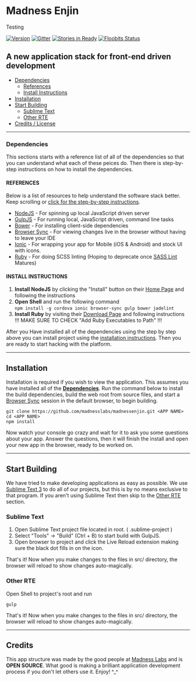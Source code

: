 # Madness Enjin

Testing

[![Version](https://img.shields.io/badge/Version-0.0.1-brightgreen.svg)]()
[![Gitter](https://badges.gitter.im/Join%20Chat.svg)](https://gitter.im/MadnessLabs/MadnessEnjin?utm_source=badge&utm_medium=badge&utm_campaign=pr-badge&utm_content=badge)
[![Stories in Ready](https://badge.waffle.io/MadnessLabs/MadnessPlatform.png?label=ready&title=Ready)](http://waffle.io/MadnessLabs/MadnessEnjin)
[![Floobits Status](https://floobits.com/MadnessLabs/MadnessEnjin.svg)](https://floobits.com/MadnessLabs/MadnessEnjin/redirect)

## A new application stack for front-end driven development

* [Dependencies](#dependencies)
    * [References](#references)
    * [Install Instructions](#instructions)
* [Installation](#installation)
* [Start Building](#getting-started)
    * [Sublime Text](#sublime)
    * [Other RTE](#other-rte)
* [Credits / License](#credits)

---


### <a name="dependencies"></a> Dependencies

This sections starts with a reference list of all of the dependencies so that you can understand what each of these peices do.  Then there is step-by-step instructions on how to install the dependencies.

#### <a name="references"></a> REFERENCES

Below is a list of resources to help understand the software stack better.  Keep scrolling or [click for the step-by-step instructions](#instructions).

* <a href="https://nodejs.org/" target="_blank">NodeJS</a> - For spinning up local JavaScript driven server
* <a href="http://gulpjs.com/" target="_blank">GulpJS</a> - For running local, JavaScript driven, command line tasks
* <a href="http://bower.id/" target="_blank">Bower</a> - For installing client-side dependencies
* <a href="http://www.browsersync.io/" target="_blank">Browser Sync</a> - For viewing changes live in the browser without having to leave your IDE
* <a href="http://ionicframework.com" target="_blank">Ionic</a> - For wrapping your app for Mobile (iOS & Android) and stock UI with icons.
* <a href="http://rubyinstaller.org/" target="_blank">Ruby</a> - For doing SCSS linting (Hoping to deprecate once <a href="https://github.com/sasstools/sass-lint" target="_blank">SASS Lint</a> Matures)


#### <a name="instructions"></a> INSTALL INSTRUCTIONS

1. **Install NodeJS** by clicking the "Install" button on their <a href="https://nodejs.org/" target="_blank">Home Page</a> and following the instructions
2. **Open Shell** and run the following command  
```npm install -g cordova ionic browser-sync gulp bower jadelint```
3. **Install Ruby** by visiting  their <a href="http://rubyinstaller.org/downloads/">Download Page</a> and following instructions
!!! MAKE SURE TO CHECK "Add Ruby Executables to Path" !!!

After you Have installed all of the dependencies using the step by step above you can install project using the [installation instructions](#installation). Then you are ready to start hacking with the platform. 

---

## <a name="installation"></a> Installation

Installation is required if you wish to view the application.  This assumes you have installed all of the **[Dependencies](#dependencies)**. Run the command below to install the build dependencies, build the web root from source files, and start a [Browser Sync](http://www.browsersync.io/) session in the default browser, to begin building.

```
git clone https://github.com/madnesslabs/madnessenjin.git <APP NAME>
cd <APP NAME>
npm install
``` 

Now watch your console go crazy and wait for it to ask you some questions about your app.  Answer the questions, then it will finish the install and open your new app in the browser, ready to be worked on. 

---

## <a name="getting-started"></a> Start Building

We have tried to make developing applications as easy as possible.  We use [Sublime Text 3](http://www.sublimetext.com/3) to do all of our projects, but this is by no means exclusive to that program. If you aren't using Sublime Text then skip to the [Other RTE](#other-rte) section.


### <a name="sublime"></a> Sublime Text  

1. Open Sublime Text project file located in root. ( <PROJECT NAME>.sublime-project )
2. Select "Tools" -> "Build" (Ctrl + B) to start build with GulpJS.
3. Open browser to project and click the Live Reload extension making sure the black dot fills in on the icon.

That's it! Now when you make changes to the files in src/ directory, the browser will reload to show changes auto-magically.

### <a name="other-rte"></a> Other RTE

Open Shell to project's root and run
 ```
 gulp
 ```
That's it! Now when you make changes to the files in src/ directory, the browser will reload to show changes auto-magically.

---

## <a name="credits"></a> Credits

This app structure was made by the good people at <a href="http://madnesslabs.net" target="_blank">Madness Labs</a> and is **OPEN SOURCE**.  What good is making a brilliant application development process if you don't let others use it.  Enjoy! ^_^
